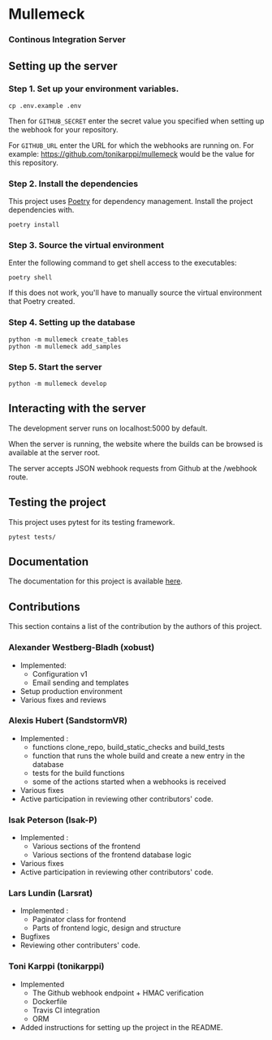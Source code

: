 # Mullemeck

### Continous Integration Server

## Setting up the server

### Step 1. Set up your environment variables.

```
cp .env.example .env
```

Then for `GITHUB_SECRET` enter the secret value you specified when setting up the webhook for your repository.

For `GITHUB_URL` enter the URL for which the webhooks are running on. For example: https://github.com/tonikarppi/mullemeck would be the value for this repository.

### Step 2. Install the dependencies

This project uses [Poetry](https://github.com/sdispater/poetry) for dependency management. Install the project dependencies with.

```
poetry install
```

### Step 3. Source the virtual environment

Enter the following command to get shell access to the executables:

```
poetry shell
```

If this does not work, you'll have to manually source the virtual environment that Poetry created.

### Step 4. Setting up the database

```
python -m mullemeck create_tables
python -m mullemeck add_samples
```

### Step 5. Start the server

```
python -m mullemeck develop
```

## Interacting with the server

The development server runs on localhost:5000 by default.

When the server is running, the website where the builds can be browsed is available at the server root.

The server accepts JSON webhook requests from Github at the /webhook route.

## Testing the project

This project uses pytest for its testing framework.

```
pytest tests/
```

## Documentation

The documentation for this project is available [here](https://tonikarppi.github.io/mullemeck/).

## Contributions

This section contains a list of the contribution by the authors of this project.

### Alexander Westberg-Bladh (xobust)

-   Implemented:
    -   Configuration v1
    -   Email sending and templates
-   Setup production environment
-   Various fixes and reviews

### Alexis Hubert (SandstormVR)

-   Implemented :
    -   functions clone_repo, build_static_checks and build_tests
    -   function that runs the whole build and create a new entry in the database
    -   tests for the build functions
    -   some of the actions started when a webhooks is received
-   Various fixes
-   Active participation in reviewing other contributors' code.

### Isak Peterson (Isak-P)

-   Implemented :
    -   Various sections of the frontend
    -   Various sections of the frontend database logic
-   Various fixes
-   Active participation in reviewing other contributors' code.

### Lars Lundin (Larsrat)
-  Implemented :
    * Paginator class for frontend
    * Parts of frontend logic, design and structure
-   Bugfixes
-   Reviewing other contributers' code.

### Toni Karppi (tonikarppi)

-   Implemented
    -   The Github webhook endpoint + HMAC verification
    -   Dockerfile
    -   Travis CI integration
    -   ORM
-   Added instructions for setting up the project in the README.
